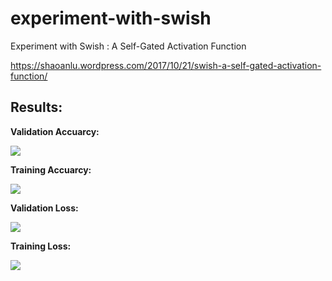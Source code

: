 # experiment-with-swish
Experiment with Swish : A Self-Gated Activation Function

https://shaoanlu.wordpress.com/2017/10/21/swish-a-self-gated-activation-function/

## Results:

**Validation Accuarcy:**

![](https://github.com/shaoanlu/experiment-with-swish/blob/master/swish_val_acc.png)

**Training Accuarcy:**

![](https://github.com/shaoanlu/experiment-with-swish/blob/master/swish_trn_acc.png)

**Validation Loss:**

![](https://github.com/shaoanlu/experiment-with-swish/blob/master/swish_val_loss.png)

**Training Loss:**

![](https://github.com/shaoanlu/experiment-with-swish/blob/master/swish_trn_loss.png)
